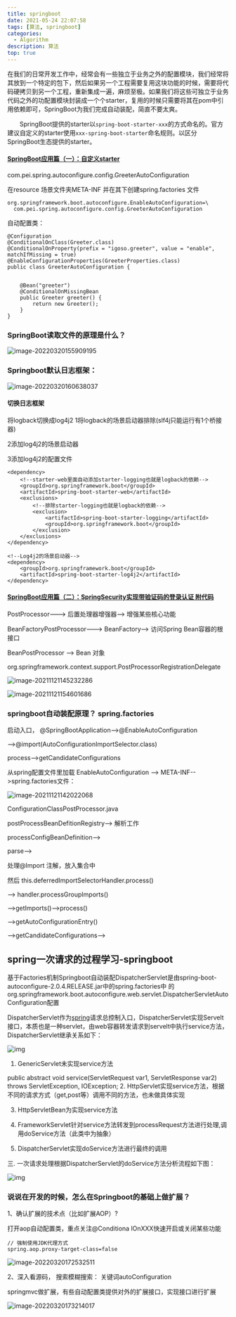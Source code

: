 ```yaml
---
title: springboot
date: 2021-05-24 22:07:58
tags: [算法, springboot]
categories:
  - Algorithm
description: 算法
top: true
---
```






在我们的日常开发工作中，经常会有一些独立于业务之外的配置模块，我们经常将其放到一个特定的包下，然后如果另一个工程需要复用这块功能的时候，需要将代码硬拷贝到另一个工程，重新集成一遍，麻烦至极。如果我们将这些可独立于业务代码之外的功配置模块封装成一个个starter，复用的时候只需要将其在pom中引用依赖即可，SpringBoot为我们完成自动装配，简直不要太爽。

　　SpringBoot提供的starter以`spring-boot-starter-xxx`的方式命名的。官方建议自定义的starter使用`xxx-spring-boot-starter`命名规则。以区分SpringBoot生态提供的starter。



#### [SpringBoot应用篇（一）：自定义starter ](https://www.cnblogs.com/hello-shf/p/10864977.html)

com.pei.spring.autoconfigure.config.GreeterAutoConfiguration

在resource 场景文件夹META-INF 并在其下创建spring.factories 文件

```
org.springframework.boot.autoconfigure.EnableAutoConfiguration=\
  com.pei.spring.autoconfigure.config.GreeterAutoConfiguration
```

自动配置类：

```
@Configuration
@ConditionalOnClass(Greeter.class)
@ConditionalOnProperty(prefix = "igoso.greeter", value = "enable", matchIfMissing = true)
@EnableConfigurationProperties(GreeterProperties.class)
public class GreeterAutoConfiguration {


    @Bean("greeter")
    @ConditionalOnMissingBean
    public Greeter greeter() {
        return new Greeter();
    }
}
```



### SpringBoot读取文件的原理是什么？



![image-20220320155909195](springboot/image-20220320155909195.png)





### Springboot默认日志框架：

![image-20220320160638037](springboot/image-20220320160638037.png)



#### 切换日志框架

将logback切换成log4j2
1将logback的场景启动器排除(slf4j只能运行有1个桥接器)

2添加log4j2的场景启动器

3添加log4j2的配置文件

```
<dependency>
    <!--starter-web里面自动添加starter-logging也就是logback的依赖-->
    <groupId>org.springframework.boot</groupId>
    <artifactId>spring-boot-starter-web</artifactId>
    <exclusions>
        <!--排除starter-logging也就是logback的依赖-->
        <exclusion>
            <artifactId>spring-boot-starter-logging</artifactId>
            <groupId>org.springframework.boot</groupId>
        </exclusion>
    </exclusions>
</dependency>

<!--Log4j2的场景启动器-->
<dependency>
    <groupId>org.springframework.boot</groupId>
    <artifactId>spring-boot-starter-log4j2</artifactId>
</dependency>
```



#### [SpringBoot应用篇（二）：SpringSecurity实现带验证码的登录认证 附代码 ](https://www.cnblogs.com/hello-shf/p/10800457.html)





PostProcessor---> 后置处理器增强器--> 增强某些核心功能

BeanFactoryPostProcessor---> BeanFactory--> 访问Spring Bean容器的根接口

BeanPostProcessor -->  Bean   对象



org.springframework.context.support.PostProcessorRegistrationDelegate

![image-20211121145232286](springboot/image-20211121145232286.png)





![image-20211121154601686](springboot/image-20211121154601686.png)



### springboot自动装配原理？ spring.factories

启动入口， @SpringBootApplication-->@EnableAutoConfiguration

-->@import(AutoConfigurationImportSelector.class)

process-->getCandidateConfigurations

从spring配置文件里加载 EnableAutoConfiguration --> META-INF-->spring.factories文件：

![image-20211121142022068](springboot/image-20211121142022068.png)







ConfigurationClassPostProcessor.java

postProcessBeanDefitionRegistry--> 解析工作

processConfigBeanDefinition-->

parse-->

处理@Import 注解，放入集合中

然后 this.deferredImportSelectorHandler.process()

--> handler.processGroupImports()

-->getImports()-->process()

-->getAutoConfigurationEntry()

-->getCandidateConfigurations-->



## spring一次请求的过程学习-springboot

基于Factories机制Springboot自动装配DispatcherServlet是由spring-boot-autoconfigure-2.0.4.RELEASE.jar中的spring.factories中  的org.springframework.boot.autoconfigure.web.servlet.DispatcherServletAutoConfiguration配置



DispatcherServlet作为[spring](https://so.csdn.net/so/search?q=spring&spm=1001.2101.3001.7020)请求总控制入口，DispatcherServlet实现Servelt接口，本质也是一种servlet，由web容器转发请求到servelt中执行service方法，DispatcherServlet继承关系如下：

![img](springboot/20220312022705754.jpeg)



1. GenericServlet未实现service方法

public abstract void service(ServletRequest var1, ServletResponse var2) throws ServletException, IOException;
2. HttpServlet实现service方法，根据不同的请求方式（get,post等）调用不同的方法，也未做具体实现

3. HttpServletBean为实现service方法

4. FrameworkServlet针对service方法转发到processRequest方法进行处理,调用doService方法（此类中为抽象）

5. DispatcherServlet实现doService方法进行最终的调用

三. 一次请求处理根据DispatcherServlet的doService方法分析流程如下图：

![img](springboot/t_70.png)



### 说说在开发的时候，怎么在Springboot的基础上做扩展？

1、确认扩展的技术点（比如扩展AOP）?

打开aop自动配置类，重点关注@Conditiona lOnXXX快速开启或关闭某些功能

```
// 强制使用JDK代理方式
spring.aop.proxy-target-class=false
```

![image-20220320172532511](springboot/image-20220320172532511.png)

2、深入看源码， 搜索模糊搜索： 关键词autoConfiguration

springmvc做扩展，有些自动配置类提供对外的扩展接口，实现接口进行扩展

![image-20220320173214017](springboot/image-20220320173214017.png)
